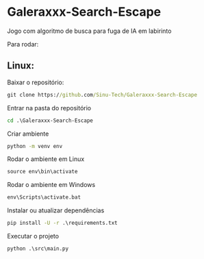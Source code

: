 # Galeraxxx-Search-Escape
Jogo com algoritmo de busca para fuga de IA em labirinto

Para rodar:

 ## Linux:
  
  Baixar o repositório:
```cmd
git clone https://github.com/Sinu-Tech/Galeraxxx-Search-Escape
```
 Entrar na pasta do repositório
 ```cmd
 cd .\Galeraxxx-Search-Escape
 ```
 Criar ambiente
 ```cmd
 python -m venv env
 ```
 Rodar o ambiente em Linux
```cmd
source env\bin\activate
```
Rodar o ambiente em Windows
```cmd
env\Scripts\activate.bat
```
  Instalar ou atualizar dependências
```cmd
pip install -U -r .\requirements.txt
```
Executar o projeto
```cmd 
python .\src\main.py
```


